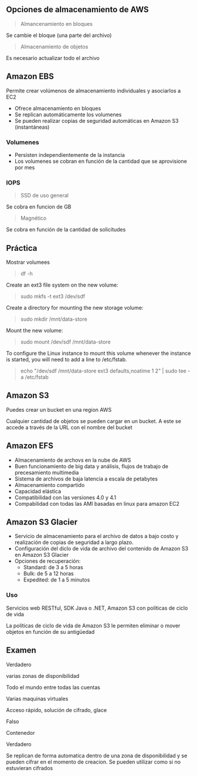 ## Opciones de almacenamiento de AWS

>Almancenamiento en bloques

Se cambie el bloque (una parte del archivo)

>Almacenamiento de objetos

Es necesario actualizar todo el archivo

## Amazon EBS

Permite crear volúmenos de almacenamiento individuales y asociarlos a EC2

- Ofrece almacenamiento en bloques
- Se replican automáticamente los volumenes
- Se pueden realizar copias de seguridad automáticas en Amazon S3 (instantáneas)


### Volumenes

- Persisten independientemente de la instancia
- Los volumenes se cobran en función de la cantidad que se aprovisione por mes

### IOPS

> SSD de uso general

Se cobra en funcion de GB

> Magnético

Se cobra en función de la cantidad de solicitudes


## Práctica

Mostrar volumees

>df -h

Create an ext3 file system on the new volume:

> sudo mkfs -t ext3 /dev/sdf

Create a directory for mounting the new storage volume:

>sudo mkdir /mnt/data-store

Mount the new volume:

>sudo mount /dev/sdf /mnt/data-store

To configure the Linux instance to mount this volume whenever the instance is started, you will need to add a line to /etc/fstab.

>echo "/dev/sdf   /mnt/data-store ext3 defaults,noatime 1 2" | sudo tee -a /etc/fstab

## Amazon S3

Puedes crear un bucket en una region AWS

Cualquier cantidad de objetos se pueden cargar en un bucket. A este se accede a través de la URL con el nombre del bucket

## Amazon EFS

- Almacenamiento de archovs en la nube de AWS
- Buen funcionamiento de big data y análisis, flujos de trabajo de precesamiento multimedia
- Sistema de archivos de baja latencia a escala de petabytes
- Almacenamiento compartido
- Capacidad elástica
- Compatibilidad con las versiones 4.0 y 4.1
- Compabilidad con todas las AMI basadas en linux para amazon EC2

## Amazon S3 Glacier

- Servicio de almacenamiento para el archivo de datos a bajo costo y realización de copias de seguridad a largo plazo.
- Configuración del diclo de vida de archivo del contenido de Amazon S3 en Amazon S3 Glacier
- Opciones de recuperación:
    - Standard: de 3 a 5 horas
    - Bulk: de 5 a 12 horas
    - Expedited: de 1 a 5 minutos


### Uso

Servicios web RESTful, SDK Java o .NET, Amazon S3 con políticas de ciclo de vida

La políticas de ciclo de vida de Amazon S3 le permiten eliminar o mover objetos en función de su antigüedad

## Examen

Verdadero

varias zonas de disponibilidad

Todo el mundo entre todas las cuentas

Varias maquinas virtuales

Acceso rápido, solución de cifrado, glace

Falso

Contenedor

Verdadero

Se replican de forma automatica dentro de una zona de disponibilidad y se pueden cifrar en el momento de creacion. Se pueden utilizar como si no estuvieran cifrados